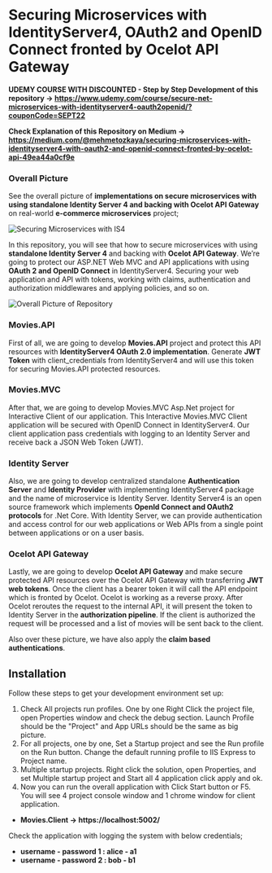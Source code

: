 # Securing Microservices with IdentityServer4, OAuth2 and OpenID Connect fronted by Ocelot API Gateway

**UDEMY COURSE WITH DISCOUNTED - Step by Step Development of this repository -> https://www.udemy.com/course/secure-net-microservices-with-identityserver4-oauth2openid/?couponCode=SEPT22**

**Check Explanation of this Repository on Medium -> https://medium.com/@mehmetozkaya/securing-microservices-with-identityserver4-with-oauth2-and-openid-connect-fronted-by-ocelot-api-49ea44a0cf9e**

### Overall Picture
See the overall picture of **implementations on secure microservices with using standalone Identity Server 4 and backing with Ocelot API Gateway** on real-world **e-commerce microservices** project;

![Securing Microservices with IS4](https://user-images.githubusercontent.com/1147445/97865031-9a4c9f00-1d1a-11eb-8dee-80fc600decfa.png)

In this repository, you will see that how to secure microservices with using **standalone Identity Server 4** and backing with **Ocelot API Gateway**. We’re going to protect our ASP.NET Web MVC and API applications with using **OAuth 2 and OpenID Connect** in IdentityServer4. Securing your web application and API with tokens, working with claims, authentication and authorization middlewares and applying policies, and so on.

![Overall Picture of Repository](https://user-images.githubusercontent.com/1147445/97865027-991b7200-1d1a-11eb-927e-3f5580a7f5b5.png)

### Movies.API
First of all, we are going to develop **Movies.API** project and protect this API resources with **IdentityServer4 OAuth 2.0 implementation**. Generate **JWT Token** with client_credentials from IdentityServer4 and will use this token for securing Movies.API protected resources.

### Movies.MVC
After that, we are going to develop Movies.MVC Asp.Net project for Interactive Client of our application. This Interactive Movies.MVC Client application will be secured with OpenID Connect in IdentityServer4. Our client application pass credentials with logging to an Identity Server and receive back a JSON Web Token (JWT).

### Identity Server
Also, we are going to develop centralized standalone **Authentication Server** and **Identity Provider** with implementing IdentityServer4 package and the name of microservice is Identity Server.
Identity Server4 is an open source framework which implements **OpenId Connect and OAuth2 protocols** for .Net Core.
With Identity Server, we can provide authentication and access control for our web applications or Web APIs from a single point between applications or on a user basis.

### Ocelot API Gateway
Lastly, we are going to develop **Ocelot API Gateway** and make secure protected API resources over the Ocelot API Gateway with transferring **JWT web tokens**.
Once the client has a bearer token it will call the API endpoint which is fronted by Ocelot. Ocelot is working as a reverse proxy.
After Ocelot reroutes the request to the internal API, it will present the token to Identity Server in the **authorization pipeline**. If the client is authorized the request will be processed and a list of movies will be sent back to the client.

Also over these picture, we have also apply the **claim based authentications**.

## Installation
Follow these steps to get your development environment set up:
1. Check All projects run profiles. One by one Right Click the project file, open Properties window and check the debug section. Launch Profile should be the "Project" and App URLs should be the same as big picture.
2. For all projects, one by one, Set a Startup project and see the Run profile on the Run button. Change the default running profile to IIS Express to Project name.
3. Multiple startup projects. Right click the solution, open Properties, and set Multiple startup project and Start all 4 application click apply and ok.
4. Now you can run the overall application with Click Start button or F5.
You will see 4 project console window and 1 chrome window for client application.

* **Movies.Client -> https://localhost:5002/**

Check the application with logging the system with below credentials;

* **username - password 1 : alice - a1**
* **username - password 2 : bob - b1**



